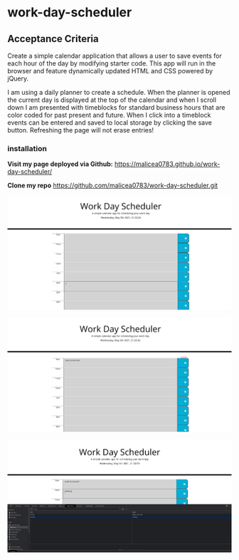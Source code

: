 # work-day-scheduler

## Acceptance Criteria

Create a simple calendar application that allows a user to save events for each hour of the day by modifying starter code. This app will run in the browser and feature dynamically updated HTML and CSS powered by jQuery.

I am using a daily planner to create a schedule.  When the planner is opened the current day is displayed at the top of the calendar and when I scroll down I am presented with timeblocks for standard business hours that are color coded for past present and future.  When I click into a timeblock events can be entered and saved to local storage by clicking the save button.  Refreshing the page will not erase entries!

### installation

**Visit my page deployed via Github:**
https://malicea0783.github.io/work-day-scheduler/

**Clone my repo**
https://github.com/malicea0783/work-day-scheduler.git

![Work Day Scheduler](./assets/images/schedulerScreenshot.png)

![Saved Function](./assets/images/savedFunction.png)

![Local Storage](./assets/images/localStorage.png)